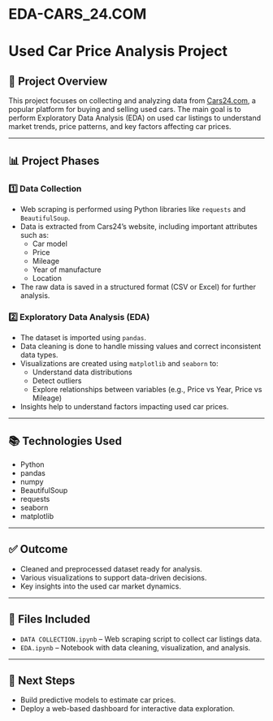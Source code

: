 # EDA-CARS_24.COM
# Used Car Price Analysis Project

## 🚗 Project Overview

This project focuses on collecting and analyzing data from [Cars24.com](https://www.cars24.com), a popular platform for buying and selling used cars. The main goal is to perform Exploratory Data Analysis (EDA) on used car listings to understand market trends, price patterns, and key factors affecting car prices.

---

## 📊 Project Phases

### 1️⃣ Data Collection
- Web scraping is performed using Python libraries like `requests` and `BeautifulSoup`.
- Data is extracted from Cars24’s website, including important attributes such as:
  - Car model
  - Price
  - Mileage
  - Year of manufacture
  - Location
- The raw data is saved in a structured format (CSV or Excel) for further analysis.

### 2️⃣ Exploratory Data Analysis (EDA)
- The dataset is imported using `pandas`.
- Data cleaning is done to handle missing values and correct inconsistent data types.
- Visualizations are created using `matplotlib` and `seaborn` to:
  - Understand data distributions
  - Detect outliers
  - Explore relationships between variables (e.g., Price vs Year, Price vs Mileage)
- Insights help to understand factors impacting used car prices.

---

## 📚 Technologies Used
- Python
- pandas
- numpy
- BeautifulSoup
- requests
- seaborn
- matplotlib

---

## ✅ Outcome
- Cleaned and preprocessed dataset ready for analysis.
- Various visualizations to support data-driven decisions.
- Key insights into the used car market dynamics.

---

## 📂 Files Included
- `DATA COLLECTION.ipynb` – Web scraping script to collect car listings data.
- `EDA.ipynb` – Notebook with data cleaning, visualization, and analysis.

---

## 🚀 Next Steps
- Build predictive models to estimate car prices.
- Deploy a web-based dashboard for interactive data exploration.


